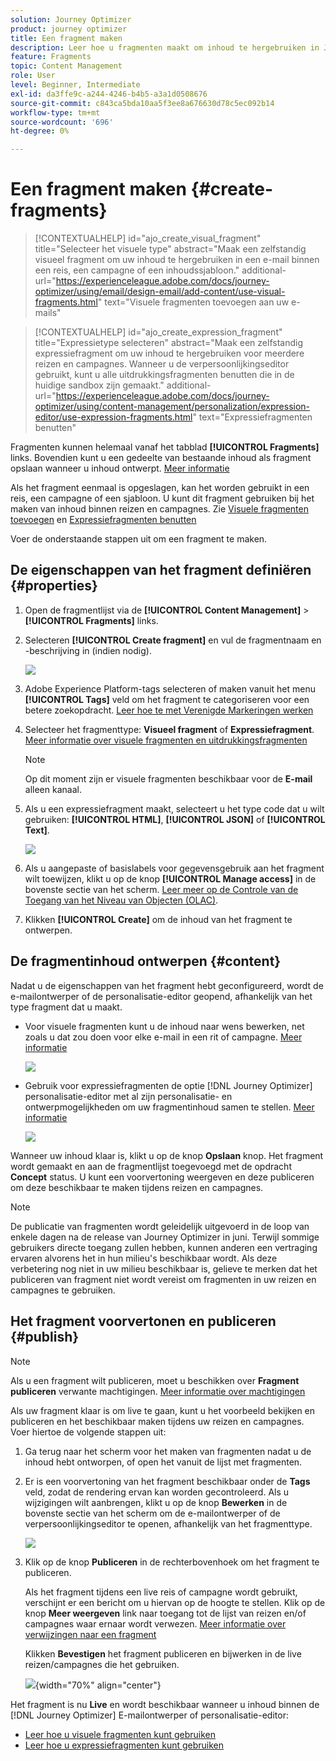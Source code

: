 ```yaml
---
solution: Journey Optimizer
product: journey optimizer
title: Een fragment maken
description: Leer hoe u fragmenten maakt om inhoud te hergebruiken in Journey Optimizer-campagnes en -reizen
feature: Fragments
topic: Content Management
role: User
level: Beginner, Intermediate
exl-id: da3ffe9c-a244-4246-b4b5-a3a1d0508676
source-git-commit: c843ca5bda10aa5f3ee8a676630d78c5ec092b14
workflow-type: tm+mt
source-wordcount: '696'
ht-degree: 0%

---
```


# Een fragment maken {#create-fragments}

>[!CONTEXTUALHELP]
>id="ajo_create_visual_fragment"
>title="Selecteer het visuele type"
>abstract="Maak een zelfstandig visueel fragment om uw inhoud te hergebruiken in een e-mail binnen een reis, een campagne of een inhoudssjabloon."
>additional-url="https://experienceleague.adobe.com/docs/journey-optimizer/using/email/design-email/add-content/use-visual-fragments.html" text="Visuele fragmenten toevoegen aan uw e-mails"

>[!CONTEXTUALHELP]
>id="ajo_create_expression_fragment"
>title="Expressietype selecteren"
>abstract="Maak een zelfstandig expressiefragment om uw inhoud te hergebruiken voor meerdere reizen en campagnes. Wanneer u de verpersoonlijkingseditor gebruikt, kunt u alle uitdrukkingsfragmenten benutten die in de huidige sandbox zijn gemaakt."
>additional-url="https://experienceleague.adobe.com/docs/journey-optimizer/using/content-management/personalization/expression-editor/use-expression-fragments.html" text="Expressiefragmenten benutten"

Fragmenten kunnen helemaal vanaf het tabblad **[!UICONTROL Fragments]** links. Bovendien kunt u een gedeelte van bestaande inhoud als fragment opslaan wanneer u inhoud ontwerpt. [Meer informatie](#save-as-fragment)

Als het fragment eenmaal is opgeslagen, kan het worden gebruikt in een reis, een campagne of een sjabloon. U kunt dit fragment gebruiken bij het maken van inhoud binnen reizen en campagnes. Zie [Visuele fragmenten toevoegen](../email/use-visual-fragments.md) en [Expressiefragmenten benutten](../personalization/use-expression-fragments.md)

Voer de onderstaande stappen uit om een fragment te maken.

## De eigenschappen van het fragment definiëren {#properties}

1. Open de fragmentlijst via de **[!UICONTROL Content Management]** > **[!UICONTROL Fragments]** links.

1. Selecteren **[!UICONTROL Create fragment]** en vul de fragmentnaam en -beschrijving in (indien nodig).

   ![](assets/fragment-details.png)

1. Adobe Experience Platform-tags selecteren of maken vanuit het menu **[!UICONTROL Tags]** veld om het fragment te categoriseren voor een betere zoekopdracht. [Leer hoe te met Verenigde Markeringen werken](../start/search-filter-categorize.md#tags)

1. Selecteer het fragmenttype: **Visueel fragment** of **Expressiefragment**. [Meer informatie over visuele fragmenten en uitdrukkingsfragmenten](../content-management/fragments.md#visual-expression)

   >[!NOTE]
   >
   >Op dit moment zijn er visuele fragmenten beschikbaar voor de **E-mail** alleen kanaal.

1. Als u een expressiefragment maakt, selecteert u het type code dat u wilt gebruiken: **[!UICONTROL HTML]**, **[!UICONTROL JSON]** of **[!UICONTROL Text]**.

   ![](assets/fragment-expression-type.png)

1. Als u aangepaste of basislabels voor gegevensgebruik aan het fragment wilt toewijzen, klikt u op de knop **[!UICONTROL Manage access]** in de bovenste sectie van het scherm. [Leer meer op de Controle van de Toegang van het Niveau van Objecten (OLAC)](../administration/object-based-access.md).

1. Klikken **[!UICONTROL Create]** om de inhoud van het fragment te ontwerpen.

## De fragmentinhoud ontwerpen {#content}

Nadat u de eigenschappen van het fragment hebt geconfigureerd, wordt de e-mailontwerper of de personalisatie-editor geopend, afhankelijk van het type fragment dat u maakt.

* Voor visuele fragmenten kunt u de inhoud naar wens bewerken, net zoals u dat zou doen voor elke e-mail in een rit of campagne. [Meer informatie](../email/get-started-email-design.md)

  ![](assets/fragment-designer.png)

* Gebruik voor expressiefragmenten de optie [!DNL Journey Optimizer] personalisatie-editor met al zijn personalisatie- en ontwerpmogelijkheden om uw fragmentinhoud samen te stellen. [Meer informatie](../personalization/personalization-build-expressions.md)

  ![](assets/fragment-expression-editor.png)

Wanneer uw inhoud klaar is, klikt u op de knop **Opslaan** knop. Het fragment wordt gemaakt en aan de fragmentlijst toegevoegd met de opdracht **Concept** status. U kunt een voorvertoning weergeven en deze publiceren om deze beschikbaar te maken tijdens reizen en campagnes.

>[!NOTE]
>
>De publicatie van fragmenten wordt geleidelijk uitgevoerd in de loop van enkele dagen na de release van Journey Optimizer in juni. Terwijl sommige gebruikers directe toegang zullen hebben, kunnen anderen een vertraging ervaren alvorens het in hun milieu&#39;s beschikbaar wordt. Als deze verbetering nog niet in uw milieu beschikbaar is, gelieve te merken dat het publiceren van fragment niet wordt vereist om fragmenten in uw reizen en campagnes te gebruiken.

## Het fragment voorvertonen en publiceren {#publish}

>[!NOTE]
>
>Als u een fragment wilt publiceren, moet u beschikken over **Fragment publiceren** verwante machtigingen. [Meer informatie over machtigingen](../administration/ootb-permissions.md)

Als uw fragment klaar is om live te gaan, kunt u het voorbeeld bekijken en publiceren en het beschikbaar maken tijdens uw reizen en campagnes. Voer hiertoe de volgende stappen uit:

1. Ga terug naar het scherm voor het maken van fragmenten nadat u de inhoud hebt ontworpen, of open het vanuit de lijst met fragmenten.

1. Er is een voorvertoning van het fragment beschikbaar onder de **Tags** veld, zodat de rendering ervan kan worden gecontroleerd. Als u wijzigingen wilt aanbrengen, klikt u op de knop **Bewerken** in de bovenste sectie van het scherm om de e-mailontwerper of de verpersoonlijkingseditor te openen, afhankelijk van het fragmenttype.

   ![](assets/fragment-preview.png)

1. Klik op de knop **Publiceren** in de rechterbovenhoek om het fragment te publiceren.

   Als het fragment tijdens een live reis of campagne wordt gebruikt, verschijnt er een bericht om u hiervan op de hoogte te stellen. Klik op de knop **Meer weergeven** link naar toegang tot de lijst van reizen en/of campagnes waar ernaar wordt verwezen. [Meer informatie over verwijzingen naar een fragment](../content-management/manage-fragments.md#explore-references)

   Klikken **Bevestigen** het fragment publiceren en bijwerken in de live reizen/campagnes die het gebruiken.

   ![](assets/fragment-publish.png){width="70%" align="center"}

Het fragment is nu **Live** en wordt beschikbaar wanneer u inhoud binnen de [!DNL Journey Optimizer] E-mailontwerper of personalisatie-editor:

* [Leer hoe u visuele fragmenten kunt gebruiken](../email/use-visual-fragments.md)
* [Leer hoe u expressiefragmenten kunt gebruiken](../personalization/use-expression-fragments.md)
